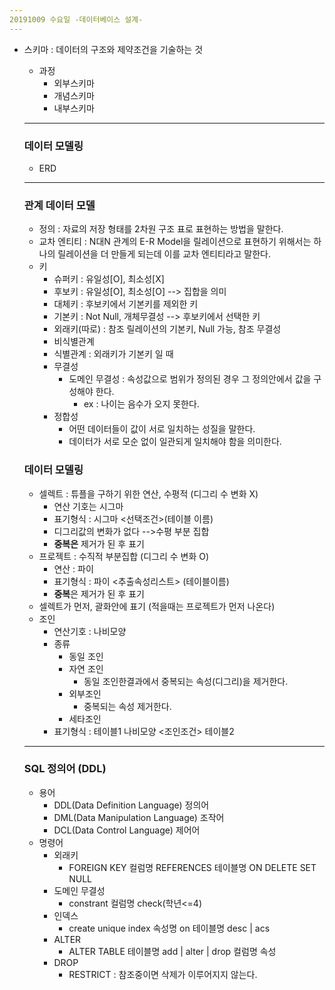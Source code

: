 ```yaml
---
20191009 수요일 -데이터베이스 설계-
---
```


* 스키마 : 데이터의 구조와 제약조건을 기술하는 것

  * 과정
    * 외부스키마
    * 개념스키마
    * 내부스키마

  ---

  ### 데이터 모델링

  * ERD

  ---

  ### 관계 데이터 모델

  * 정의 : 자료의 저장 형태를 2차원 구조 표로 표현하는 방법을 말한다.
  * 교차 엔티티 : N대N 관계의 E-R Model을 릴레이션으로 표현하기 위해서는 하나의 릴레이션을 더 만들게 되는데 이를 교차 엔티티라고 말한다.
  * 키
    * 슈퍼키 : 유일성[O], 최소성[X]
    * 후보키 : 유일성[O], 최소성[O]  --> 집합을 의미
    * 대체키 : 후보키에서 기본키를 제외한 키
    * 기본키 : Not Null, 개체무결성 --> 후보키에서 선택한 키
    * 외래키(따로) : 참조 릴레이션의 기본키, Null 가능, 참조 무결성
    * 비식별관계
    * 식별관계 : 외래키가 기본키 일 때
    * 무결성
      * 도메인 무결성 : 속성값으로 범위가 정의된 경우 그 정의안에서 값을 구성해야 한다.
        * ex : 나이는 음수가 오지 못한다.
    * 정합성
      * 어떤 데이터들이 값이 서로 일치하는 성질을 말한다. 
      * 데이터가 서로 모순 없이 일관되게 일치해야 함을 의미한다.
  
  ### 데이터 모델링
  
  * 셀렉트 : 튜플을 구하기 위한 연산, 수평적 (디그리 수 변화 X)
    * 연산 기호는 시그마
    * 표기형식 : 시그마 <선택조건>(테이블 이름)
    * 디그리값의 변화가 없다 -->수평 부분 집합
    * **중복은** 제거가 된 후 표기
  * 프로젝트 : 수직적 부분집합 (디그리 수 변화 O)
    * 연산 : 파이
    * 표기형식 : 파이 <추출속성리스트> (테이블이름)
    * **중복**은 제거가 된 후 표기
  * 셀렉트가 먼저, 괄화안에 표기 (적을때는 프로젝트가 먼저 나온다)
  * 조인
    * 연산기호 : 나비모양
    * 종류
      * 동일 조인
      * 자연 조인
        * 동일 조인한결과에서 중복되는 속성(디그리)을 제거한다.
      * 외부조인
        * 중복되는 속성 제거한다.
      * 세타조인
    * 표기형식 : 테이블1 나비모양 <조인조건> 테이블2
  
  ---
  
  ### SQL 정의어 (DDL)
  
  * 용어
    * DDL(Data Definition Language) 정의어
    * DML(Data Manipulation Language) 조작어
    * DCL(Data Control Language) 제어어
  * 명령어
    * 외래키
      * FOREIGN KEY 컬럼명 REFERENCES 테이블명 ON DELETE SET NULL
    * 도메인 무결성
      * constrant 컬럼명 check(학년<=4)
    * 인덱스
      * create unique index 속성명 on 테이블명 desc | acs
    * ALTER
      * ALTER TABLE 테이블명 add | alter | drop 컬럼명 속성
    * DROP
      * RESTRICT : 참조중이면 삭제가 이루어지지 않는다.
